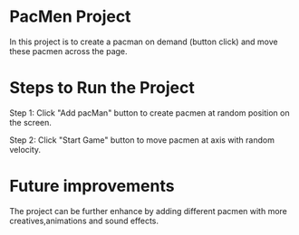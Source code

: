 # PacMen Project
In this project is to create a pacman on demand (button click) and move these pacmen across the page.

# Steps to Run the Project
Step 1: Click "Add pacMan" button to create pacmen at random position on the screen.

Step 2: Click "Start Game" button to move pacmen at axis with random velocity.

# Future improvements
The project can be further enhance by adding different pacmen with more creatives,animations and sound effects.
